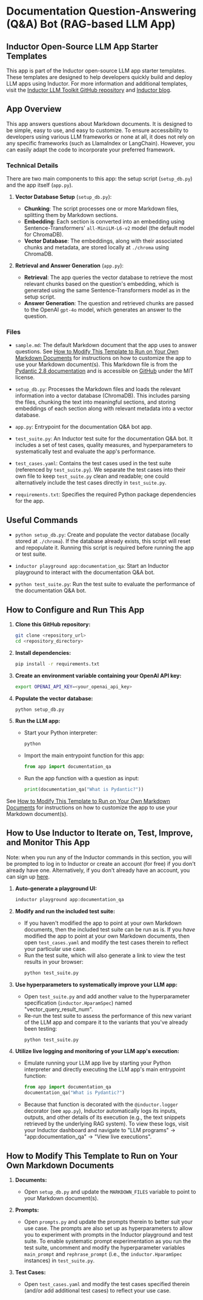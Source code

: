 # Documentation Question-Answering (Q&A) Bot (RAG-based LLM App)

## Inductor Open-Source LLM App Starter Templates
This app is part of the Inductor open-source LLM app starter templates. These templates are designed to help developers quickly build and deploy LLM apps using Inductor. For more information and additional templates, visit the [Inductor LLM Toolkit GitHub repository]() and [Inductor blog]().

## App Overview
This app answers questions about Markdown documents. It is designed to be simple, easy to use, and easy to customize. To ensure accessibility to developers using various LLM frameworks or none at all, it does not rely on any specific frameworks (such as LlamaIndex or LangChain). However, you can easily adapt the code to incorporate your preferred framework.

### Technical Details

There are two main components to this app: the setup script (`setup_db.py`) and the app itself (`app.py`).

1. **Vector Database Setup** (`setup_db.py`):
   - **Chunking**: The script processes one or more Markdown files, splitting them by Markdown sections.
   - **Embedding**: Each section is converted into an embedding using Sentence-Transformers' `all-MiniLM-L6-v2` model (the default model for ChromaDB).
   - **Vector Database**: The embeddings, along with their associated chunks and metadata, are stored locally at `./chroma` using ChromaDB.

2. **Retrieval and Answer Generation** (`app.py`):
   - **Retrieval**: The app queries the vector database to retrieve the most relevant chunks based on the question's embedding, which is generated using the same Sentence-Transformers model as in the setup script.
   - **Answer Generation**: The question and retrieved chunks are passed to the OpenAI `gpt-4o` model, which generates an answer to the question.

### Files
- `sample.md`: The default Markdown document that the app uses to answer questions. See [How to Modify This Template to Run on Your Own Markdown Documents](#how-to-modify-this-template-to-run-on-your-own-markdown-documents) for instructions on how to customize the app to use your Markdown document(s). This Markdown file is from the [Pydantic 2.8 documentation](https://docs.pydantic.dev/2.8/concepts/models/) and is accessible on [GitHub](https://github.com/pydantic/pydantic/blob/main/docs/concepts/models.md) under the MIT license.

- `setup_db.py`: Processes the Markdown files and loads the relevant information into a vector database (ChromaDB). This includes parsing the files, chunking the text into meaningful sections, and storing embeddings of each section along with relevant metadata into a vector database.

- `app.py`: Entrypoint for the documentation Q&A bot app.

- `test_suite.py`: An Inductor test suite for the documentation Q&A bot. It includes a set of test cases, quality measures, and hyperparameters to systematically test and evaluate the app's performance.

- `test_cases.yaml`: Contains the test cases used in the test suite (referenced by `test_suite.py`). We separate the test cases into their own file to keep `test_suite.py` clean and readable; one could alternatively include the test cases directly in `test_suite.py`.

- `requirements.txt`: Specifies the required Python package dependencies for the app.

## Useful Commands
- `python setup_db.py`: Create and populate the vector database (locally stored at `./chroma`). If the database already exists, this script will reset and repopulate it. Running this script is required before running the app or test suite.

- `inductor playground app:documentation_qa`: Start an Inductor playground to interact with the documentation Q&A bot.

- `python test_suite.py`: Run the test suite to evaluate the performance of the documentation Q&A bot.

## How to Configure and Run This App

1. **Clone this GitHub repository:**
   ```sh
   git clone <repository_url>
   cd <repository_directory>
   ```

2. **Install dependencies:**
   ```sh
   pip install -r requirements.txt
   ```

3. **Create an environment variable containing your OpenAI API key:**
   ```sh
   export OPENAI_API_KEY=<your_openai_api_key>
   ```

4. **Populate the vector database:**
   ```sh
   python setup_db.py
   ```

5. **Run the LLM app:**
   - Start your Python interpreter:
     ```sh
     python
     ```
   - Import the main entrypoint function for this app:
     ```python
     from app import documentation_qa
     ```
   - Run the app function with a question as input:
     ```python
     print(documentation_qa("What is Pydantic?"))
     ```

See [How to Modify This Template to Run on Your Own Markdown Documents](#how-to-modify-this-template-to-run-on-your-own-markdown-documents) for instructions on how to customize the app to use your Markdown document(s).

## How to Use Inductor to Iterate on, Test, Improve, and Monitor This App

Note: when you run any of the Inductor commands in this section, you will be prompted to log in to Inductor or create an account (for free) if you don't already have one.  Alternatively, if you don't already have an account, you can sign up [here](https://app.inductor.ai/signup).

1. **Auto-generate a playground UI:**
   ```sh
   inductor playground app:documentation_qa
   ```

2. **Modify and run the included test suite:**
   - If you haven't modified the app to point at your own Markdown documents, then the included test suite can be run as is. If you _have_ modified the app to point at your own Markdown documents, then open `test_cases.yaml` and modify the test cases therein to reflect your particular use case.
   - Run the test suite, which will also generate a link to view the test results in your browser:
     ```sh
     python test_suite.py
     ```

3. **Use hyperparameters to systematically improve your LLM app:**
   - Open `test_suite.py` and add another value to the hyperparameter specification (`inductor.HparamSpec`) named "vector_query_result_num".
   - Re-run the test suite to assess the performance of this new variant of the LLM app and compare it to the variants that you've already been testing:
     ```sh
     python test_suite.py
     ```

4. **Utilize live logging and monitoring of your LLM app's execution:**
   - Emulate running your LLM app live by starting your Python interpreter and directly executing the LLM app's main entrypoint function:
     ```python
     from app import documentation_qa
     documentation_qa("What is Pydantic?")
     ```
   - Because that function is decorated with the `@inductor.logger` decorator (see `app.py`), Inductor automatically logs its inputs, outputs, and other details of its execution (e.g., the text snippets retrieved by the underlying RAG system). To view these logs, visit your Inductor dashboard and navigate to "LLM programs" -> "app:documentation_qa" -> "View live executions".

## How to Modify This Template to Run on Your Own Markdown Documents

1. **Documents:**
   - Open `setup_db.py` and update the `MARKDOWN_FILES` variable to point to your Markdown document(s).

2. **Prompts:**
   - Open `prompts.py` and update the prompts therein to better suit your use case. The prompts are also set up as hyperparameters to allow you to experiment with prompts in the Inductor playground and test suite. To enable systematic prompt experimentation as you run the test suite, uncomment and modify the hyperparameter variables `main_prompt` and `rephrase_prompt` (i.e., the `inductor.HparamSpec` instances) in `test_suite.py`.

3. **Test Cases:**
   - Open `test_cases.yaml` and modify the test cases specified therein (and/or add additional test cases) to reflect your use case.
